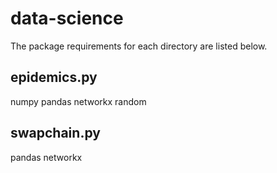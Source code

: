# data-science #

The package requirements for each directory are listed below.

## epidemics.py ##
numpy
pandas
networkx
random

## swapchain.py ##
pandas
networkx
